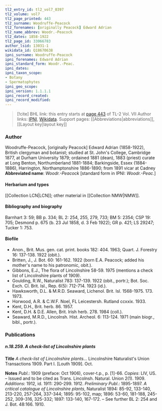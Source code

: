 ```yaml
---
tl2_entry_id: tl2_vol7_0397
tl2_volume: vol7
tl2_page_printed: 443
tl2_surname: Woodruffe-Peacock
tl2_forenames: [originally Peacock] Edward Adrian
tl2_name_abbrev: Woodr.-Peacock
tl2_dates: 1858-1922
tl2_page_id: 33066783
author_lsid: 13031-1
wikidata_id: Q18670638
ipni_surname: Woodruffe-Peacock
ipni_forenames: Edward Adrian
ipni_standard_form: Woodr.-Peac.
ipni_dates: 
ipni_taxon_scope: 
- Botany
- Spermatophytes
ipni_geo_scope: 
ipni_version: 1.1.1.1
ipni_record_created: 
ipni_record_modified:
---
```


> [!cite] BHL link: this entry starts at [page 443](https://www.biodiversitylibrary.org/page/33066783) of TL-2 Vol. VII
> Author links: [IPNI](https://www.ipni.org/a/13031-1), [Wikidata](https://www.wikidata.org/wiki/Q18670638). Support pages: [[Abbreviations|abbreviations]], [[Layout key|layout key]]

### Author

Woodruffe-Peacock, \[originally Peacock\] Edward Adrian (1858-1922), British clergyman and botanist; studied at St. John's College, Cambridge 1877, at Durham University 1879; ordained 1881 (dean), 1883 (priest) curate at Long Benton, Northumberland 1881-1884; Barkingside, Essex (1884-1886), Harrington, Northamptonshire 1886-1890; from 1891 vicar at Cadney 
**Abbreviated name**: *Woodr.-Peacock* \[standard form in IPNI: *Woodr.-Peac.*\]

#### Herbarium and types

[[Collection LCN|LCN]]; other material in [[Collection NMW|NMW]].

#### Bibliography and biography

Barnhart 3: 59; BB p. 334; BL 2: 254, 255, 279, 733; BM 5: 2354; CSP 19: 705; Desmond p. 675 (b. 23 Jul 1858, d. 3 Feb 1922); GR p. 421; LS 29247; Tucker 1: 753.

#### Biofile

- Anon., Brit. Mus. gen. cat. print. books 182: 404. 1963; Quart. J. Forestry 16: 137-138. 1922 (obit.).
- Britten, J., J. Bot. 60: 161-162. 1922 (born E.A. Peacock; added his mother's name to his patronomic, obit.).
- Gibbons, E.J., The flora of Lincolnshire 58-59. 1975 (mentions a check list of Lincolnshire plants of 1909).
- Goulding, R.W., Naturalist 783: 137-139. 1922 (obit., portr.); Bot. Soc. Exch. Cl. Brit. Isl., Rep. 6(5): 712-714. 1923 (id.).
- Hawksworth, D.L. & M.R.D. Seaward, Lichenol. Brit. Isl. 1568-1975. 173. 1973.
- Horwood, A.R. & C.W.F. Noel, FL Leicestersh. Rutland ccxxix. 1933.
- Kent, D.H., Brit. herb. 86. 1957.
- Kent, D.H. & D.E. Allen, Brit. Irish herb. 278. 1984 (coll.).
- Seaward, M.R.D., Lincolnsh. Hist. Archeol. 6: 113-124. 1971 (main biogr., bibl., portr.).

### Publications

##### n.18.259. A check-list of Lincolnshire plants

**Title**
*A check-list of Lincolnshire plants*... Lincolnshire Naturalist's Union Transactions 1909. Part I. \[Louth 1909\]. Oct.

**Notes**
*Publ*.: 1909 (preface: Oct 1906), cover-t.p., p. \[1\]-66. *Copies*: LIV, US. – Issued and to be cited as Trans. Lincolnsh. Natural. Union 2(1). 1909.
*Additions*: 1912, id. 1911: 290-299. 1912.
*Preliminary Publ*.: 1895-1897. *A critical catalogue of Lincolnshire plants*, Naturalist 1894: 85-92, 133-140, 213-220, 257-264, 337-344; 1895: 95-102, map; 1896: 53-60, 181-188, 245-252, 309-316, 325-332; 1897: 133-140, 167-172. – See further BL 2: 254 and J. Bot. 48:166. 1910.

